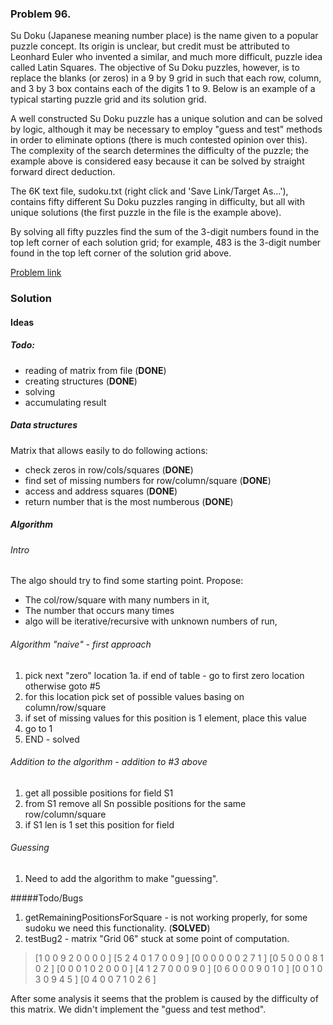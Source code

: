 ### Problem 96.

Su Doku (Japanese meaning number place) is the name given to a popular puzzle concept. Its origin is unclear, but credit must be attributed to Leonhard Euler who invented a similar, and much more difficult, puzzle idea called Latin Squares. The objective of Su Doku puzzles, however, is to replace the blanks (or zeros) in a 9 by 9 grid in such that each row, column, and 3 by 3 box contains each of the digits 1 to 9. Below is an example of a typical starting puzzle grid and its solution grid.

A well constructed Su Doku puzzle has a unique solution and can be solved by logic, although it may be necessary to employ "guess and test" methods in order to eliminate options (there is much contested opinion over this). The complexity of the search determines the difficulty of the puzzle; the example above is considered easy because it can be solved by straight forward direct deduction.

The 6K text file, sudoku.txt (right click and 'Save Link/Target As...'), contains fifty different Su Doku puzzles ranging in difficulty, but all with unique solutions (the first puzzle in the file is the example above).

By solving all fifty puzzles find the sum of the 3-digit numbers found in the top left corner of each solution grid; for example, 483 is the 3-digit number found in the top left corner of the solution grid above.

[Problem link](https://projecteuler.net/problem=96)


### Solution

#### Ideas
 
##### Todo:
* reading of matrix from file (**DONE**)
* creating structures   (**DONE**)      
* solving
* accumulating result
 
##### Data structures
Matrix that allows easily to do following actions:
* check zeros in row/cols/squares  (**DONE**)
* find set of missing numbers for row/column/square  (**DONE**)
* access and address squares  (**DONE**)
* return number that is the most numberous (**DONE**)

##### Algorithm

###### Intro
The algo should try to find some starting point. Propose:
* The col/row/square with many numbers in it,
* The number that occurs many times 
* algo will be iterative/recursive with unknown numbers of run, 

###### Algorithm "naive" - first approach    
1. pick next "zero" location
1a. if end of table - go to first zero location otherwise goto #5
2. for this location pick set of possible values basing on column/row/square
3. if set of missing values for this position is 1 element, place this value
4. go to 1
5. END - solved

###### Addition to the algorithm  - addition to #3 above
1. get all possible positions for field S1
2. from S1 remove all Sn possible positions for the same row/column/square
3. if S1 len is 1 set this position for field

###### Guessing
1. Need to add the algorithm to make "guessing".

#####Todo/Bugs
1. getRemainingPositionsForSquare - is not working properly, for some sudoku we need this
functionality.   (**SOLVED**)
2. testBug2 - matrix "Grid 06" stuck at some point of computation.
>[1 0 0 9 2 0 0 0 0 ]
>[5 2 4 0 1 7 0 0 9 ]
>[0 0 0 0 0 0 2 7 1 ]
>[0 5 0 0 0 8 1 0 2 ]
>[0 0 0 1 0 2 0 0 0 ]
>[4 1 2 7 0 0 0 9 0 ]
>[0 6 0 0 0 9 0 1 0 ]
>[0 0 1 0 3 0 9 4 5 ]
>[0 4 0 0 7 1 0 2 6 ]

After some analysis it seems that the problem is caused by the difficulty of this matrix. We didn't implement the "guess and test method".